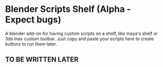 # Blender Scripts Shelf (Alpha - Expect bugs)
A blender add-on for having custom scripts on a shelf, like maya's shelf or 3ds max custom toolbar.
Just copy and paste your scripts here to create buttons to run them later.

## TO BE WRITTEN LATER
